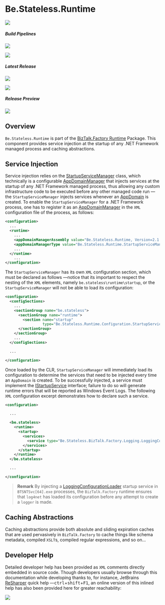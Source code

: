 ﻿# Be.Stateless.Runtime

[![][github.badge]][github]

##### Build Pipelines

[![][pipeline.mr.badge]][pipeline.mr]

[![][pipeline.ci.badge]][pipeline.ci]

##### Latest Release

[![][nuget.badge]][nuget]

[![][release.badge]][release]

##### Release Preview

[![][nuget.preview.badge]][nuget.preview]

## Overview

`Be.Stateless.Runtime` is part of the [BizTalk.Factory Runtime](./../BizTalk/Factory/Runtime/README.md) Package. This component provides service injection at the startup of any .NET Framework managed process and caching abstractions.

## Service Injection

Service injection relies on the [StartupServiceManager][startup-service-manager] class, which technically is a configurable [AppDomainManager][app-domain-manager] that injects services at the startup of any .NET Framework managed process, thus allowing any custom infrastructure code to be executed before any other managed code run &mdash;the `StartupServiceManager` injects services whenever an [AppDomain][app-domain] is created. To enable the `StartupServiceManager` for a .NET Framework process, one has to register it as an [AppDomainManager][app-domain-manager-assembly] in the `XML` configuration file of the process, as follows:

```xml
<configuration>
  ...
  <runtime>
    ...
    <appDomainManagerAssembly value="Be.Stateless.Runtime, Version=2.1.0.0, Culture=neutral, PublicKeyToken=3707daa0b119fc14" />
    <appDomainManagerType value="Be.Stateless.Runtime.StartupServiceManager" />
    ...
  </runtime>
    ...
</configuration>
```

The `StartupServiceManager` has its own `XML` configuration section, which must be declared as follows &mdash;notice that its important to respect the nesting of the `XML` elements, namely `be.stateless\runtime\startup`, or the `StartupServiceManager` will not be able to load its configuration:

```xml
<configuration>
  <configSections>
    ...
    <sectionGroup name="be.stateless">
      <sectionGroup name="runtime">
        <section name="startup"
                 type="Be.Stateless.Runtime.Configuration.StartupServiceManagerConfigurationSection, Be.Stateless.Runtime, Version=2.1.0.0, Culture=neutral, PublicKeyToken=3707daa0b119fc14" />
      </sectionGroup>
    </sectionGroup>
    ...
  </configSections>

  ...

</configuration>
```

Once loaded by the CLR, `StartupServiceManager` will immediately load its configuration to determine the services that need to be injected every time an `AppDomain` is created. To be successfully injected, a service must implement the [IStartupService][i-startup-service] interface; failure to do so will generate runtime errors that will be reported as Windows Event Logs. The following `XML` configuration excerpt demonstrates how to declare such a service.

```xml
<configuration>

  ...

  <be.stateless>
    <runtime>
      <startup>
        <services>
          <service type="Be.Stateless.BizTalk.Factory.Logging.LoggingConfigurationLoader, Be.Stateless.BizTalk.Factory.Logging, Version=2.1.0.0, Culture=neutral, PublicKeyToken=3707daa0b119fc14" />
        </services>
      </startup>
    </runtime>
  </be.stateless>

  ...

</configuration>
```

> **Remark** By injecting a [LoggingConfigurationLoader][logging-configuration-loader] startup service in `BTSNTSvc[64].exe` processes, the `BizTalk.Factory` runtime ensures that `log4net` has loaded its configuration before any attempt to create a `logger` is made.

## Caching Abstractions

Caching abstractions provide both absolute and sliding expiration caches that are used pervasively in `BizTalk.Factory` to cache things like schema metadata, compiled `XSLT`s, compiled regular expressions, and so on...

## Developer Help

Detailed developer help has been provided as `XML` comments directly embedded in source code. Though developers usually browse through this documentation while developing thanks to, for instance, JetBrains [ReSharper][resharper] quick help &mdash;<kbd>ctrl</kbd>+<kbd>shift</kbd>+<kbd>F1</kbd>, an online version of this inlined help has also been provided here for greater reachability:

[![][help.badge]][help]

<!-- badges -->

[doc.main.badge]: https://img.shields.io/static/v1?label=BizTalk.Factory%20SDK&message=User's%20Guide&color=8CA1AF&logo=readthedocs
[doc.main]: https://www.stateless.be/ "BizTalk.Factory SDK User's Guide"
[doc.this.badge]: https://img.shields.io/static/v1?label=Be.Stateless.Runtime&message=User's%20Guide&color=8CA1AF&logo=readthedocs
[doc.this]: https://www.stateless.be/Runtime "Be.Stateless.Runtime User's Guide"
[github.badge]: https://img.shields.io/static/v1?label=Repository&message=Be.Stateless.Runtime&logo=github
[github]: https://github.com/icraftsoftware/Be.Stateless.Runtime "Be.Stateless.Runtime GitHub Repository"
[help.badge]: https://img.shields.io/static/v1?label=Be.Stateless.Runtime&message=Developer%20Help&color=8CA1AF&logo=microsoftacademic
[help]: https://github.com/icraftsoftware/biztalk.factory.github.io/blob/master/Help/Runtime/README.md "Be.Stateless.Runtime Developer Help"
[nuget.badge]: https://img.shields.io/nuget/v/Be.Stateless.Runtime.svg?label=Be.Stateless.Runtime&style=flat&logo=nuget
[nuget]: https://www.nuget.org/packages/Be.Stateless.Runtime "Be.Stateless.Runtime NuGet Package"
[nuget.preview.badge]: https://badge-factory.azurewebsites.net/package/icraftsoftware/be.stateless/BizTalk.Factory.Preview/Be.Stateless.Runtime?logo=nuget
[nuget.preview]: https://dev.azure.com/icraftsoftware/be.stateless/_packaging?_a=package&feed=BizTalk.Factory.Preview&package=Be.Stateless.Runtime&protocolType=NuGet "Be.Stateless.Runtime Preview NuGet Package"
[pipeline.ci.badge]: https://dev.azure.com/icraftsoftware/be.stateless/_apis/build/status/Be.Stateless.Runtime%20Continuous%20Integration?branchName=master&label=Continuous%20Integration%20Build
[pipeline.ci]: https://dev.azure.com/icraftsoftware/be.stateless/_build/latest?definitionId=97&branchName=master "Be.Stateless.Runtime Continuous Integration Build Pipeline"
[pipeline.mr.badge]: https://dev.azure.com/icraftsoftware/be.stateless/_apis/build/status/Be.Stateless.Runtime%20Manual%20Release?branchName=master&label=Manual%20Release%20Build
[pipeline.mr]: https://dev.azure.com/icraftsoftware/be.stateless/_build/latest?definitionId=98&branchName=master "Be.Stateless.Runtime Manual Release Build Pipeline"
[release.badge]: https://img.shields.io/github/v/release/icraftsoftware/Be.Stateless.Runtime?label=Release&logo=github
[release]: https://github.com/icraftsoftware/Be.Stateless.Runtime/releases/latest "Be.Stateless.Runtime GitHub Release"

<!-- links -->

[app-domain-manager-assembly]: https://docs.microsoft.com/en-us/dotnet/framework/configure-apps/file-schema/runtime/appdomainmanagerassembly-element
[app-domain-manager]: https://docs.microsoft.com/en-us/dotnet/api/system.appdomainmanager
[app-domain]: https://docs.microsoft.com/en-us/dotnet/api/system.appdomain
[i-startup-service]: https://github.com/icraftsoftware/Be.Stateless.Runtime/blob/master/src/Be.Stateless.Runtime/Runtime/IStartupService.cs
[logging-configuration-loader]: https://github.com/icraftsoftware/Be.Stateless.BizTalk.Factory.Runtime/blob/master/src/Be.Stateless.BizTalk.Factory.Logging/Factory/Logging/LoggingConfigurationLoader.cs
[resharper]: https://www.jetbrains.com/resharper/
[startup-service-manager]: https://github.com/icraftsoftware/Be.Stateless.Runtime/blob/master/src/Be.Stateless.Runtime/Runtime/StartupServiceManager.cs

<!--
cSpell:ignore BTSNTSvc
-->
